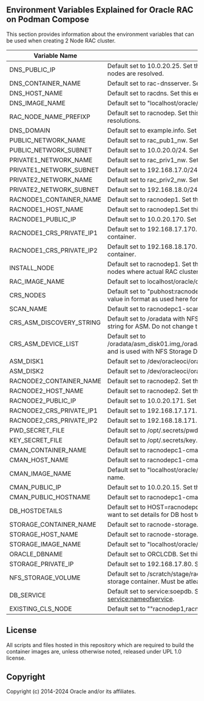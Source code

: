 ## Environment Variables Explained for Oracle RAC on Podman Compose

This section provides information about the environment variables that can be used when creating 2 Node RAC cluster.

| Variable Name          | Description                                                                                            |
|------------------------|--------------------------------------------------------------------------------------------------------|
| DNS_PUBLIC_IP         | Default set to 10.0.20.25. Set this env variable when you want to set DNS container public ip address where both Oracle RAC nodes are resolved.                                                                                             |
| DNS_CONTAINER_NAME    | Default set to rac-dnsserver. Set this env variable when you want to set name for dns container.                                                                                         |
| DNS_HOST_NAME         | Default set to racdns. Set this env variable when you want to set dns container host name.                                                                                                 |
| DNS_IMAGE_NAME        | Default set to "localhost/oracle/rac-dnsserver:latest". Set this env variable when you want to set dns image name.                                                                                                                                        |
| RAC_NODE_NAME_PREFIXP | Default set to racnodep. Set this env variable when you want to set different prefix being used for DNS podman container resolutions.                                                                                              |
| DNS_DOMAIN            | Default set to example.info. Set this env variable when you want to set dns domain.                                                                                           |
| PUBLIC_NETWORK_NAME   | Default set to rac_pub1_nw. Set this env variable when you want to set public podman network name for RAC.                                                                                            |
| PUBLIC_NETWORK_SUBNET | Default set to 10.0.20.0/24. Set this env variable when you want to set public network subnet.
| PRIVATE1_NETWORK_NAME | Default set to rac_priv1_nw. Set this env variable when you want to specify first private network name.                                                                                          |
| PRIVATE1_NETWORK_SUBNET | Default set to 192.168.17.0/24. Set this env variable when you want to set first private network subnet.                                                                                         |
| PRIVATE2_NETWORK_NAME | Default set to  rac_priv2_nw. Set this env variable when you want to set second private network name.                                                                                           |
| PRIVATE2_NETWORK_SUBNET | Default set to  192.168.18.0/24. Set this env variable when you want to set second private network subnet.                                                                                                                                 
| RACNODE1_CONTAINER_NAME | Default set to racnodep1. Set this env variable when you want to set container name for first RAC container.  |
| RACNODE1_HOST_NAME    | Default set to racnodep1.Set this env variable when you want to set host name for first RAC container.                                                                                              |
| RACNODE1_PUBLIC_IP    | Default set to 10.0.20.170. Set this env variable when you want to set public ip first RAC container.                                                                                           |
| RACNODE1_CRS_PRIVATE_IP1 | Default set to 192.168.17.170. Set this env variable when you want to set private ip for the first private network for first RAC container.                                                                                          |
| RACNODE1_CRS_PRIVATE_IP2 | Default set to 192.168.18.170. Set this env variable when you want to set private ip for the second private network for first RAC container.                                                                                          |
| INSTALL_NODE          | Default set to racnodep1. Set this env variable to any of RAC container, but this will remain same across the RAC Cluster for both nodes where actual RAC cluster installation will happen.                                                                                              |
| RAC_IMAGE_NAME        | Default set to localhost/oracle/database-rac:21.0.0.Set this env variable when you want to specify RAC Image name.                                                                   |
| CRS_NODES             | Default set to "pubhost:racnodep1,viphost:racnodep1-vip;pubhost:racnodep2,viphost:racnodep2-vip". Set this env variable to value in format as used here for all the nodes part of RAC Cluster Setup.                     |
| SCAN_NAME             | Default set to racnodepc1-scan. Set this env variable when you want to specify resolvable scan name from DNS.                                                                                       |
| CRS_ASM_DISCOVERY_STRING | Default set to /oradata with NFS Storage devices. Default set to /dev/asm-disk* for BlockDevices.This specifies the discovery string for ASM. Do not change this unless you have modifed podman-compose.yml to find different discovery string.                                                                                        |
| CRS_ASM_DEVICE_LIST  | Default set to /oradata/asm_disk01.img,/oradata/asm_disk02.img,/oradata/asm_disk03.img,/oradata/asm_disk04.img,/oradata/asm_disk05.img and is used with NFS Storage Devices. Do not change this. |
| ASM_DISK1             | Default set to /dev/oracleoci/oraclevdd. Set this env variable when you want to specify first asm disk in blockdevices setup.
| ASM_DISK2             | Default set to /dev/oracleoci/oraclevde. Set this env variable when you want to specify second asm disk in blockdevices setup.                                                                               |
| RACNODE2_CONTAINER_NAME | Default set to racnodep2. Set this env variable when you want to set container name for second RAC container.                                                                                             |
| RACNODE2_HOST_NAME    | Default set to racnodep2. Set this env variable when you want to set host name for second RAC container.                                                                                              |
| RACNODE2_PUBLIC_IP    | Default set to 10.0.20.171. Set this env variable when you want to set public ip for second RAC container.                                                                                            |
| RACNODE2_CRS_PRIVATE_IP1 | Default set to 192.168.17.171. Set this env variable when you want to set first private ip for second RAC container.                                                                                          |
| RACNODE2_CRS_PRIVATE_IP2 | Default set to 192.168.18.171. Set this env variable when you want to set econd private ip for second RAC container.                                                                                          |
| PWD_SECRET_FILE       | Default set to  /opt/.secrets/pwdfile.enc. Do not change this.                                                                              |
| KEY_SECRET_FILE       | Default set to /opt/.secrets/key.pem Do not change this.                                                                                  |
| CMAN_CONTAINER_NAME  | Default set to racnodepc1-cman. Set this env variable when you want to set connection manager container name.                                                                                        |
| CMAN_HOST_NAME        | Default set to racnodepc1-cman. Set this env variable when you want to set hostname for connection manager container.                                                                                        |
| CMAN_IMAGE_NAME       | Default set to "localhost/oracle/client-cman:21.0.0". Set this env variable when you want to set connection manager image name.                                                                  |
| CMAN_PUBLIC_IP        | Default set to 10.0.20.15. Set this env variable when you want to set public ip for connection manager container.                                                                                             |
| CMAN_PUBLIC_HOSTNAME  | Default set to racnodepc1-cman. Set this env variable when you want to set public hostname for connection manager container.                                                                                        |
| DB_HOSTDETAILS        | Default set to HOST=racnodepc1-scan:RULE_ACT=accept,HOST=racnodep1:IP=10.0.20.170. Set this env variable when you want to set details for DB host to be setup with connection manager container.                                    |
| STORAGE_CONTAINER_NAME | Default set to racnode-storage. Set this env variable when you want to set container name storage container.                                                                                       |
| STORAGE_HOST_NAME     | Default set to racnode-storage. Set this env variable when you want to set hostname for storage container.                                                                                        |
| STORAGE_IMAGE_NAME    | Default set to "localhost/oracle/rac-storage-server:latest". Set this env variable when you want to set storage image name.                                                            |
| ORACLE_DBNAME         | Default set to ORCLCDB. Set this env variable when you want to RAC DB Name.                                                                                                |
| STORAGE_PRIVATE_IP    | Default set to 192.168.17.80. Set this env variable when you want to set private ip for storage container.                                                                                             |
| NFS_STORAGE_VOLUME    | Default set to /scratch/stage/rac-storage/$ORACLE_DBNAME. Set this env variable when you want to specify path used by NFS storage container. Must be atleast 50 GB of space.
| DB_SERVICE    | Default set to service:soepdb. Set this env variable when you want to specify database service to be created in this format of <service:nameofservice>.
|EXISTING_CLS_NODE  | Default set to ""racnodep1,racnodep2" and used only during node addition.

## License

All scripts and files hosted in this repository which are required to build the container  images are, unless otherwise noted, released under UPL 1.0 license.

## Copyright

Copyright (c) 2014-2024 Oracle and/or its affiliates.